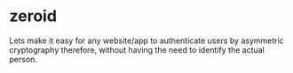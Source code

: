 # zeroid
Lets make it easy for any website/app to authenticate users by asymmetric cryptography therefore, without having the need to identify the actual person.
